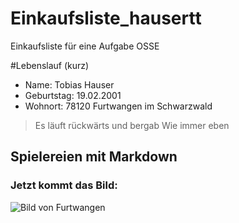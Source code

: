 # Einkaufsliste_hausertt
Einkaufsliste für eine Aufgabe OSSE 

#Lebenslauf (kurz)
* Name: Tobias Hauser
* Geburtstag: 19.02.2001
* Wohnort: 78120 Furtwangen im Schwarzwald

> Es läuft rückwärts und bergab
> Wie immer eben

## Spielereien mit Markdown

### Jetzt kommt das Bild:

![Bild von Furtwangen](https://d3u9sm4kpb9d1j.cloudfront.net/pictures/2393411)